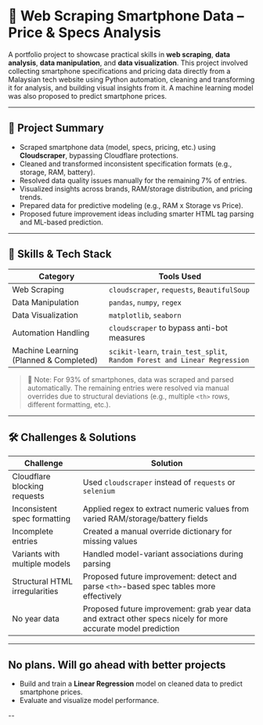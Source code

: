 # 📱 Web Scraping Smartphone Data – Price & Specs Analysis

A portfolio project to showcase practical skills in **web scraping**, **data analysis**, **data manipulation**, and **data visualization**. This project involved collecting smartphone specifications and pricing data directly from a Malaysian tech website using Python automation, cleaning and transforming it for analysis, and building visual insights from it. A machine learning model was also proposed to predict smartphone prices.

---

## 🚀 Project Summary

- Scraped smartphone data (model, specs, pricing, etc.) using **Cloudscraper**, bypassing Cloudflare protections.
- Cleaned and transformed inconsistent specification formats (e.g., storage, RAM, battery).
- Resolved data quality issues manually for the remaining 7% of entries.
- Visualized insights across brands, RAM/storage distribution, and pricing trends.
- Prepared data for predictive modeling (e.g., RAM x Storage vs Price).
- Proposed future improvement ideas including smarter HTML tag parsing and ML-based prediction.

---

## 🧠 Skills & Tech Stack

| Category | Tools Used |
|---------|------------|
| Web Scraping | `cloudscraper`, `requests`, `BeautifulSoup` |
| Data Manipulation | `pandas`, `numpy`, `regex` |
| Data Visualization | `matplotlib`, `seaborn` |
| Automation Handling | `cloudscraper` to bypass anti-bot measures |
| Machine Learning (Planned & Completed) | `scikit-learn`, `train_test_split`, `Random Forest and Linear Regression` |

> 📌 Note: For 93% of smartphones, data was scraped and parsed automatically. The remaining entries were resolved via manual overrides due to structural deviations (e.g., multiple `<th>` rows, different formatting, etc.).

---

## 🛠 Challenges & Solutions

| Challenge | Solution |
|----------|----------|
| Cloudflare blocking requests | Used `cloudscraper` instead of `requests` or `selenium` |
| Inconsistent spec formatting | Applied regex to extract numeric values from varied RAM/storage/battery fields |
| Incomplete entries | Created a manual override dictionary for missing values |
| Variants with multiple models | Handled model-variant associations during parsing |
| Structural HTML irregularities | Proposed future improvement: detect and parse `<th>`-based spec tables more effectively |
| No year data | Proposed future improvement: grab year data and extract other specs nicely for more accurate model prediction |

---

## No plans. Will go ahead with better projects

- Build and train a **Linear Regression** model on cleaned data to predict smartphone prices.
- Evaluate and visualize model performance.

--
